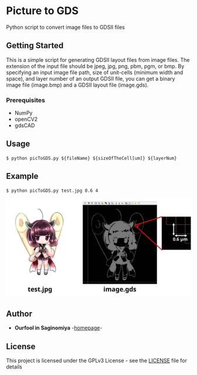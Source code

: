 # Picture to GDS
Python script to convert image files to GDSII files

## Getting Started
This is a simple script for generating GDSII layout files from image files. The extension of the input file should be jpeg, jpg, png, pbm, pgm, or bmp. By specifying an input image file path, size of unit-cells (minimum width and space), and layer number of an output GDSII file, you can get a binary image file (image.bmp) and a GDSII layout file (image.gds).

### Prerequisites
- NumPy
- openCV2
- gdsCAD


## Usage
```
$ python picToGDS.py ${fileName} ${sizeOfTheCell[um]} ${layerNum}
```

## Example
```
$ python picToGDS.py test.jpg 0.6 4
```
![example](https://github.com/ourfool/image-files/blob/master/picToGDS.jpg?raw=true
 "example")
 
## Author
* **Ourfool in Saginomiya** -[homepage](http://www.saginomiya.xyz/)-

## License
This project is licensed under the GPLv3 License - see the [LICENSE](LICENSE) file for details
